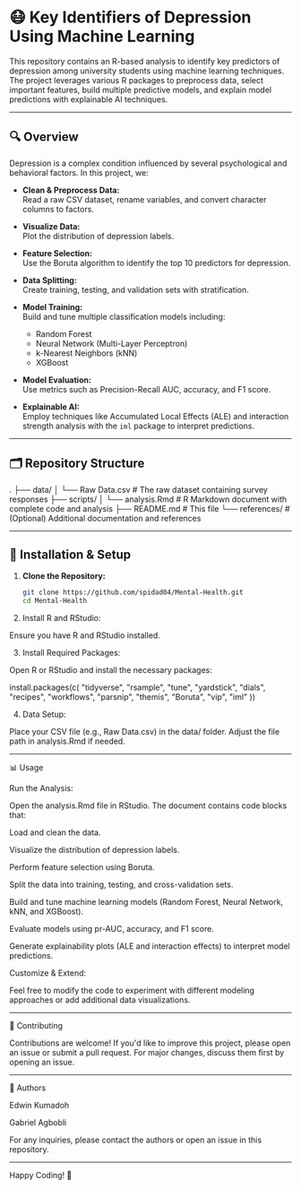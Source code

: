 # 😷 Key Identifiers of Depression Using Machine Learning

This repository contains an R-based analysis to identify key predictors of depression among university students using machine learning techniques. The project leverages various R packages to preprocess data, select important features, build multiple predictive models, and explain model predictions with explainable AI techniques.

---

## 🔍 Overview

Depression is a complex condition influenced by several psychological and behavioral factors. In this project, we:

- **Clean & Preprocess Data:**  
  Read a raw CSV dataset, rename variables, and convert character columns to factors.
  
- **Visualize Data:**  
  Plot the distribution of depression labels.
  
- **Feature Selection:**  
  Use the Boruta algorithm to identify the top 10 predictors for depression.
  
- **Data Splitting:**  
  Create training, testing, and validation sets with stratification.
  
- **Model Training:**  
  Build and tune multiple classification models including:  
  - Random Forest  
  - Neural Network (Multi-Layer Perceptron)  
  - k-Nearest Neighbors (kNN)  
  - XGBoost
  
- **Model Evaluation:**  
  Use metrics such as Precision-Recall AUC, accuracy, and F1 score.
  
- **Explainable AI:**  
  Employ techniques like Accumulated Local Effects (ALE) and interaction strength analysis with the `iml` package to interpret predictions.

---

## 🗂️ Repository Structure

. ├── data/ │   └── Raw Data.csv         # The raw dataset containing survey responses ├── scripts/ │   └── analysis.Rmd         # R Markdown document with complete code and analysis ├── README.md                # This file └── references/             # (Optional) Additional documentation and references

---

## 🚀 Installation & Setup

1. **Clone the Repository:**

   ```bash
   git clone https://github.com/spidad04/Mental-Health.git
   cd Mental-Health

2. Install R and RStudio:

Ensure you have R and RStudio installed.


3. Install Required Packages:

Open R or RStudio and install the necessary packages:

install.packages(c(
  "tidyverse", "rsample", "tune", "yardstick", "dials", "recipes",
  "workflows", "parsnip", "themis", "Boruta", "vip", "iml"
))


4. Data Setup:

Place your CSV file (e.g., Raw Data.csv) in the data/ folder. Adjust the file path in analysis.Rmd if needed.




---

📊 Usage

Run the Analysis:

Open the analysis.Rmd file in RStudio. The document contains code blocks that:

Load and clean the data.

Visualize the distribution of depression labels.

Perform feature selection using Boruta.

Split the data into training, testing, and cross-validation sets.

Build and tune machine learning models (Random Forest, Neural Network, kNN, and XGBoost).

Evaluate models using pr-AUC, accuracy, and F1 score.

Generate explainability plots (ALE and interaction effects) to interpret model predictions.


Customize & Extend:

Feel free to modify the code to experiment with different modeling approaches or add additional data visualizations.



---

👥 Contributing

Contributions are welcome! If you'd like to improve this project, please open an issue or submit a pull request. For major changes, discuss them first by opening an issue.


---

📝 Authors

Edwin Kumadoh

Gabriel Agbobli




For any inquiries, please contact the authors or open an issue in this repository.


---

Happy Coding! 🚀
